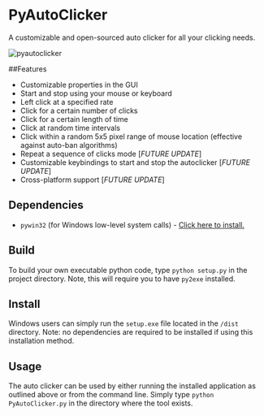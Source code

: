 PyAutoClicker
=============

A customizable and open-sourced auto clicker for all your clicking needs.

![pyautoclicker](https://cloud.githubusercontent.com/assets/7663987/6499488/167604c4-c2ca-11e4-82d4-32e18412455f.png)

##Features

+ Customizable properties in the GUI
+ Start and stop using your mouse or keyboard
+ Left click at a specified rate
+ Click for a certain number of clicks
+ Click for a certain length of time
+ Click at random time intervals
+ Click within a random 5x5 pixel range of mouse location (effective against auto-ban algorithms)
+ Repeat a sequence of clicks mode [*FUTURE UPDATE*]
+ Customizable keybindings to start and stop the autoclicker [*FUTURE UPDATE*]
+ Cross-platform support [*FUTURE UPDATE*]

## Dependencies

+ `pywin32` (for Windows low-level system calls) - [Click here to install.](http://sourceforge.net/projects/pywin32/)

## Build

To build your own executable python code, type `python setup.py` in the project directory. Note, this will require you to have `py2exe` installed.

## Install

Windows users can simply run the `setup.exe` file located in the `/dist` directory. Note: no dependencies are required to be installed if using this installation method.

## Usage

The auto clicker can be used by either running the installed application as outlined above or from the command line. Simply type `python PyAutoClicker.py` in the directory where the tool exists.
